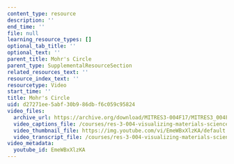```yaml
---
content_type: resource
description: ''
end_time: ''
file: null
learning_resource_types: []
optional_tab_title: ''
optional_text: ''
parent_title: Mohr's Circle
parent_type: SupplementalResourceSection
related_resources_text: ''
resource_index_text: ''
resourcetype: Video
start_time: ''
title: Mohr's Circle
uid: d27271ee-5abf-30b9-86db-f6c059c95824
video_files:
  archive_url: https://archive.org/download/MITRES3-004F17/MITRES3_004F17_2012_anon1_300k.mp4
  video_captions_file: /courses/res-3-004-visualizing-materials-science-fall-2017/6df600d809fb5517a816c6ddc3350e70_EmeWBxXlzKA.vtt
  video_thumbnail_file: https://img.youtube.com/vi/EmeWBxXlzKA/default.jpg
  video_transcript_file: /courses/res-3-004-visualizing-materials-science-fall-2017/d454beb59b534af980dc16bda68f0ecc_EmeWBxXlzKA.pdf
video_metadata:
  youtube_id: EmeWBxXlzKA
---
```

